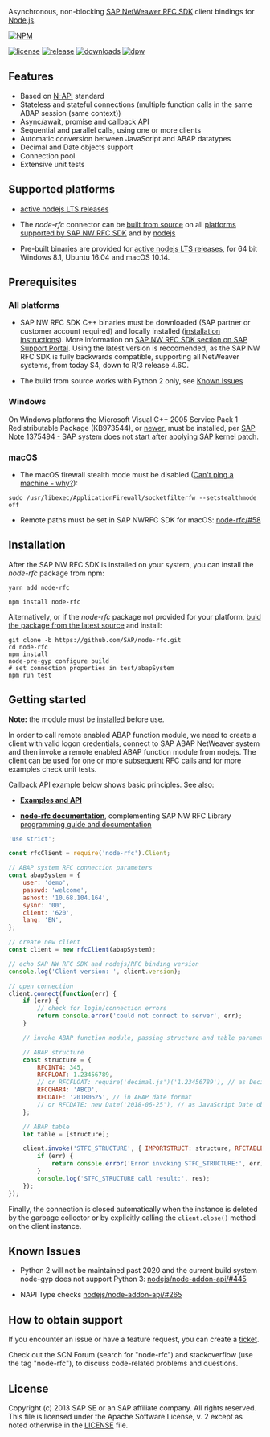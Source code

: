 Asynchronous, non-blocking [SAP NetWeawer RFC SDK](https://support.sap.com/en/products/connectors/nwrfcsdk.html) client bindings for [Node.js](http://nodejs.org/).

[![NPM](https://nodei.co/npm/node-rfc.png?downloads=true&downloadRank=true)](https://nodei.co/npm/node-rfc/)

[![license](https://img.shields.io/badge/License-Apache%202.0-blue.svg)](https://opensource.org/licenses/Apache-2.0)
[![release](https://img.shields.io/npm/v/node-rfc.svg)](https://www.npmjs.com/package/node-rfc)
[![downloads](https://img.shields.io/github/downloads/sap/node-rfc/total.svg)](https://www.npmjs.com/package/node-rfc)
[![dpw](https://img.shields.io/npm/dw/node-rfc.svg)](https://www.npmjs.com/package/node-rfc)

## Features

-   Based on [N-API](https://github.com/nodejs/node-addon-api) standard
-   Stateless and stateful connections (multiple function calls in the same ABAP session (same context))
-   Async/await, promise and callback API
-   Sequential and parallel calls, using one or more clients
-   Automatic conversion between JavaScript and ABAP datatypes
-   Decimal and Date objects support
-   Connection pool
-   Extensive unit tests

## Supported platforms

* [active nodejs LTS releases](https://github.com/nodejs/LTS) 

* The _node-rfc_ connector can be [built from source](http://sap.github.io/node-rfc/install.html#building-from-source) on all [platforms supported by SAP NW RFC SDK](https://launchpad.support.sap.com/#/notes/2573790) and by [nodejs](https://github.com/nodejs/node/blob/master/BUILDING.md#supported-platforms-1) 

* Pre-built binaries are provided for [active nodejs LTS releases](https://github.com/nodejs/LTS), for 64 bit Windows 8.1, Ubuntu 16.04 and macOS 10.14.

## Prerequisites

### All platforms

* SAP NW RFC SDK C++ binaries must be downloaded (SAP partner or customer account required) and locally installed ([installation instructions](http://sap.github.io/node-rfc/install.html#sap-nw-rfc-library-installation)). More information on [SAP NW RFC SDK section on SAP Support Portal](https://support.sap.com/en/product/connectors/nwrfcsdk.html). Using the latest version is reccomended, as the SAP NW RFC SDK is fully backwards compatible, supporting all NetWeaver systems, from today S4, down to R/3 release 4.6C.

* The build from source works with Python 2 only, see [Known Issues](https://github.com/SAP/node-rfc/tree/napi#known-issues)

### Windows

On Windows platforms the Microsoft Visual C++ 2005 Service Pack 1 Redistributable Package (KB973544), or [newer](https://www.microsoft.com/en-us/download/details.aspx?id=48145), must be installed, per [SAP Note 1375494 - SAP system does not start after applying SAP kernel patch](https://launchpad.support.sap.com/#/notes/1375494).

### macOS

* The macOS firewall stealth mode must be disabled ([Can't ping a machine - why?](https://discussions.apple.com/thread/2554739)):

```shell
sudo /usr/libexec/ApplicationFirewall/socketfilterfw --setstealthmode off
```

* Remote paths must be set in SAP NWRFC SDK for macOS: [node-rfc/#58](https://github.com/SAP/node-rfc/issues/58#issuecomment-446544151)


## Installation

After the SAP NW RFC SDK is installed on your system, you can install the _node-rfc_ package from npm:

```shell
yarn add node-rfc
```

```shell
npm install node-rfc
```

Alternatively, or if the _node-rfc_ package not provided for your platform, [buld the package from the latest source]((http://sap.github.io/node-rfc/install.html#building-from-source)) and install:

```shell
git clone -b https://github.com/SAP/node-rfc.git
cd node-rfc
npm install
node-pre-gyp configure build
# set connection properties in test/abapSystem
npm run test
```

## Getting started

**Note:** the module must be [installed](#installation) before use.

In order to call remote enabled ABAP function module, we need to create a client
with valid logon credentials, connect to SAP ABAP NetWeaver system and then invoke a
remote enabled ABAP function module from nodejs. The client can be used for one or more subsequent RFC calls and for more examples check unit tests.

Callback API example below shows basic principles. See also:

-   [**Examples and API**](examples/README.md)

-   [**node-rfc documentation**](http://sap.github.io/node-rfc), complementing SAP NW RFC Library [programming guide and documentation](https://support.sap.com/en/products/connectors/nwrfcsdk.html)

```javascript
'use strict';

const rfcClient = require('node-rfc').Client;

// ABAP system RFC connection parameters
const abapSystem = {
	user: 'demo',
	passwd: 'welcome',
	ashost: '10.68.104.164',
	sysnr: '00',
	client: '620',
	lang: 'EN',
};

// create new client
const client = new rfcClient(abapSystem);

// echo SAP NW RFC SDK and nodejs/RFC binding version
console.log('Client version: ', client.version);

// open connection
client.connect(function(err) {
	if (err) {
		// check for login/connection errors
		return console.error('could not connect to server', err);
	}

	// invoke ABAP function module, passing structure and table parameters

	// ABAP structure
	const structure = {
		RFCINT4: 345,
		RFCFLOAT: 1.23456789,
		// or RFCFLOAT: require('decimal.js')('1.23456789'), // as Decimal object
		RFCCHAR4: 'ABCD',
		RFCDATE: '20180625', // in ABAP date format
		// or RFCDATE: new Date('2018-06-25'), // as JavaScript Date object
	};

	// ABAP table
	let table = [structure];

	client.invoke('STFC_STRUCTURE', { IMPORTSTRUCT: structure, RFCTABLE: table }, function(err, res) {
		if (err) {
			return console.error('Error invoking STFC_STRUCTURE:', err);
		}
		console.log('STFC_STRUCTURE call result:', res);
	});
});
```

Finally, the connection is closed automatically when the instance is deleted by the garbage collector or by explicitly calling the `client.close()` method on the client instance.

## Known Issues

* Python 2 will not be maintained past 2020 and the current build system node-gyp does not support Python 3: [nodejs/node-addon-api/#445](https://github.com/nodejs/node-addon-api/issues/445)

* NAPI Type checks [nodejs/node-addon-api/#265](https://github.com/nodejs/node-addon-api/issues/265)

## How to obtain support

If you encounter an issue or have a feature request, you can create a [ticket](https://github.com/SAP/node-rfc/issues).

Check out the SCN Forum (search for "node-rfc") and stackoverflow (use the tag "node-rfc"), to discuss code-related problems and questions.

## License

Copyright (c) 2013 SAP SE or an SAP affiliate company. All rights reserved. This file is licensed under the Apache Software License, v. 2 except as noted otherwise in the [LICENSE](LICENSE) file.

